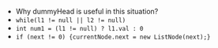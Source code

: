 * Why dummyHead is useful in this situation?
* `while(l1 != null || l2 != null)`
* `int num1 = (l1 != null) ? l1.val : 0`
* `if (next != 0) {currentNode.next = new ListNode(next);}`

